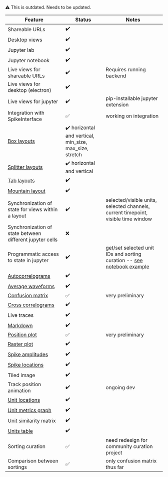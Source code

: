 :warning: This is outdated. Needs to be updated.

|Feature | Status|Notes|
|-----|------|----|
|Shareable URLs|:heavy_check_mark:||
|Desktop views|:heavy_check_mark: ||
|Jupyter lab|:heavy_check_mark:||
|Jupyter notebook|:heavy_check_mark:||
|Live views for shareable URLs|:heavy_check_mark:|Requires running backend|
|Live views for desktop (electron)|:heavy_check_mark:||
|Live views for jupyter|:heavy_check_mark:|pip-installable jupyter extension|
|Integration with SpikeInterface|:white_check_mark:|working on integration|
|[Box layouts](./layouts.md)|:heavy_check_mark: horizontal and vertical, min_size, max_size, stretch||
|[Splitter layouts](./layouts.md)|:heavy_check_mark: horizontal and vertical||
|[Tab layouts](./layouts.md)|:heavy_check_mark:||
|[Mountain layout](./layouts.md)|:heavy_check_mark:||
|Synchronization of state for views within a layout|:heavy_check_mark:|selected/visible units, selected channels, current timepoint, visible time window|
|Synchronization of state between different jupyter cells|:x:||
|Programmatic access to state in jupyter|:heavy_check_mark:|get/set selected unit IDs and sorting curation -- [see notebook example](../notebooks/sortingview_jupyter.ipynb)|
|[Autocorrelograms](./examples.md)|:heavy_check_mark:||
|[Average waveforms](./examples.md)|:heavy_check_mark:||
|[Confusion matrix](./examples.md)|:white_check_mark:|very preliminary|
|[Cross correlograms](./examples.md)|:heavy_check_mark:||
|Live traces|:heavy_check_mark:||
|[Markdown](./examples.md)|:heavy_check_mark:||
|[Position plot](./examples.md)|:white_check_mark:|very preliminary|
|[Raster plot](./examples.md)|:heavy_check_mark:||
|[Spike amplitudes](./examples.md)|:heavy_check_mark:||
|[Spike locations](./examples.md)|:heavy_check_mark:||
|Tiled image|:heavy_check_mark:||
|Track position animation|:heavy_check_mark:|ongoing dev|
|[Unit locations](./examples.md)|:heavy_check_mark:||
|[Unit metrics graph](./examples.md)|:heavy_check_mark:||
|[Unit similarity matrix](./examples.md)|:heavy_check_mark:||
|[Units table](./examples.md)|:heavy_check_mark:||
|Sorting curation|:white_check_mark:|need redesign for community curation project|
|Comparison between sortings|:white_check_mark:|only confusion matrix thus far|